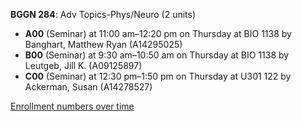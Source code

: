 **BGGN 284**: Adv Topics-Phys/Neuro (2 units)

- **A00** (Seminar) at 11:00 am–12:20 pm on Thursday at BIO 1138 by Banghart, Matthew Ryan (A14295025)
- **B00** (Seminar) at 9:30 am–10:50 am on Thursday at BIO 1138 by Leutgeb, Jill K. (A09125897)
- **C00** (Seminar) at 12:30 pm–1:50 pm on Thursday at U301 122 by Ackerman, Susan (A14278527)

[Enrollment numbers over time](./BGGN284.tsv)
